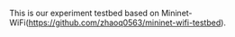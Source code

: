 This is our experiment testbed based on Mininet-WiFi(https://github.com/zhaoq0563/mininet-wifi-testbed).